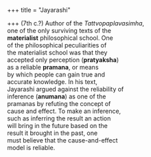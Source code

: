 +++
title = "Jayarashi"

+++
(7th c.?) Author of the *Tattvopaplavasimha*,  
one of the only surviving texts of the  
**materialist** philosophical school. One  
of the philosophical peculiarities of  
the materialist school was that they  
accepted only perception (**pratyaksha**)  
as a reliable **pramana**, or means  
by which people can gain true and  
accurate knowledge. In his text,  
Jayarashi argued against the reliability of  
inference (**anumana**) as one of the  
pramanas by refuting the concept of  
cause and effect. To make an inference,  
such as inferring the result an action  
will bring in the future based on the  
result it brought in the past, one  
must believe that the cause-and-effect  
model is reliable.